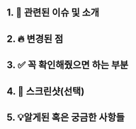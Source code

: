 ## 1. 📄 관련된 이슈 및 소개

## 2. 🔥 변경된 점

## 3. ✅ 꼭 확인해줬으면 하는 부분 

## 4. 📸 스크린샷(선택)

## 5. 💡알게된 혹은 궁금한 사항들
